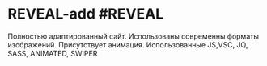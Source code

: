 # REVEAL-add #REVEAL
Полностью адаптированный сайт. Использованы современны форматы изображений. Присутствует анимация. Использованные JS,VSC, JQ, SASS, ANIMATED, SWIPER

